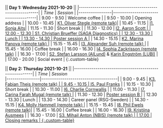 || **Day 1: Wednesday 2021-10-20**                       ||
|---------------------------------------------------------|
| *Time*          | *Session*                             |
|-----------------|---------------------------------------|
| 9.00  -  9.50   | Welcome coffee                        |
| 9.50  - 10.00   | Opening address                       |
| 10.00 - 10.45   | <a data-toggle="modal" href="#oliver-stegle" class="plink">K1.   Oliver Stegle (remote talk)</a>|
| 10.45 - 11.15   | <a data-toggle="modal" href="#sonja-aits" class="plink">I1.   Sonja Aits</a>|
| 11.15 - 11.30   | Short break                           |
| 11.30 - 12.00   | <a data-toggle="modal" href="#aaron-scott" class="plink">I2.   Aaron Scott                |
| 12.00 - 12.30   | <a data-toggle="modal" href="#christian-brueffer" class="plink">S1.   Christian Brueffer (SAGA Diagnostics) |
| 12.30 - 13.30   | Lunch                                 |
| 13.30 - 14.30   | <a data-toggle="modal" href="#postersa" class="plink">Poster session A </a>                |
| 14.30 - 15.15   | <a data-toggle="modal" href="#marina-panova" class="plink">K2.   Marina Panova (remote talk) </a> |
| 15.15 - 15.45   | <a data-toggle="modal" href="#alexander-suh" class="plink">I3.   Alexander Suh (remote talk) </a> |
| 15.45 - 16.00   | Coffee break                          |
| 16.00 - 16.30   | <a data-toggle="modal" href="#sophia-zackrisson" class="plink">I4.   Sophia Zackrisson (remote talk)</a> |
| 16.30 - 17.00   | <a data-toggle="modal" href="#stefan-larsson" class="plink">S2.   Stefan Larsson (AILund)</a> & <a data-toggle="modal" href="#karin-engström" class="plink">Karin Engström (LUBI)</a>                 |
| 17.00 - 20.00   | Social event                          |
{:.custom-table}


|| **Day 2: Thursday 2021-10-21**                        ||
|---------------------------------------------------------|
| *Time*          | *Session*                             
|-----------------|---------------------------------------|
|  9.00 -  9.45   | <a data-toggle="modal" href="#fabian-theis" class="plink">K3.   Fabian Theis (remote talk)   |
|  9.45 - 10.15   | <a data-toggle="modal" href="#paul-franks" class="plink">I5.   Paul Franks</a> |
| 10.15 - 10.30   | Short break                           |
| 10.30 - 11.00   | <a data-toggle="modal" href="#charlie-cornwallis" class="plink">I6.   Charlie Cornwallis</a> |
| 11.00 - 11.30   | <a data-toggle="modal" href="#carina-farah-mugal" class="plink">I7.   Carina Farah Mugal (remote talk) </a> |
| 11.30 - 12.30   | <a data-toggle="modal" href="#postersb" class="plink">Poster session B </a>                 |
| 12.30 - 13.30   | Lunch                                 |
| 13.30 - 14.30   | Career panel (RSG-Sweden)             |
| 14.30 - 15.15   | <a data-toggle="modal" href="#molly-hammell" class="plink">K4.   Molly Hammell  (remote talk) </a> |
| 15.15 - 15.45   | <a data-toggle="modal" href="#phil-ewels" class="plink">I8. Phil Ewels (remote talk)</a>|
| 15.45 - 16.00   | Coffee break                          |
| 16.00 - 16.30   | <a data-toggle="modal" href="#kristiina-ausmees" class="plink">I9.   Kristiina Ausmees</a> |
| 16.30 - 17.00   | <a data-toggle="modal" href="#mihail-anton" class="plink">S3.   Mihail Anton (NBIS) (remote talk)                         |
| 17.00           | Closing remarks                       |
{:.custom-table}
